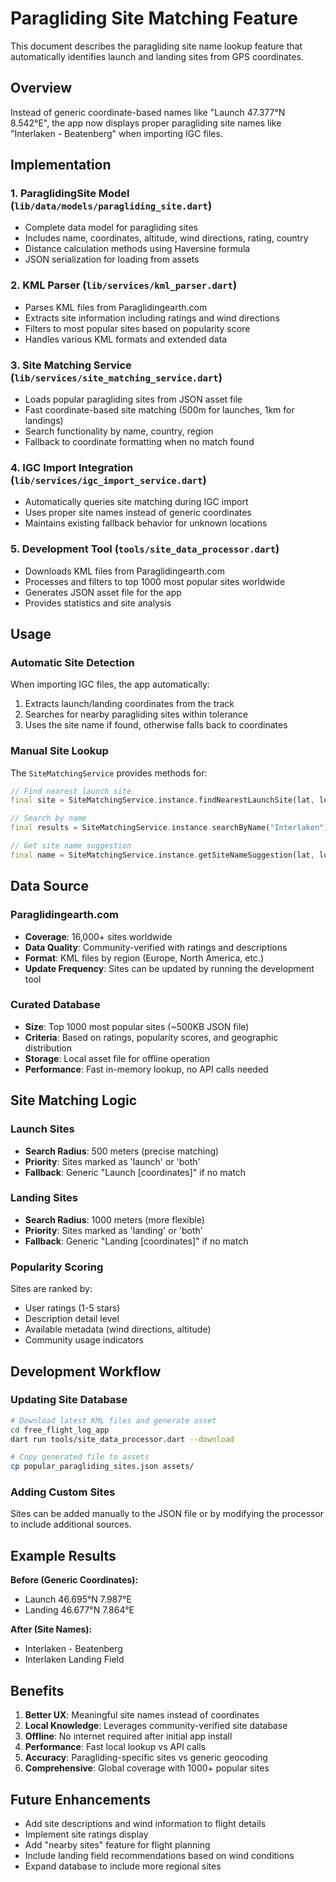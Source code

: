 # Paragliding Site Matching Feature

This document describes the paragliding site name lookup feature that automatically identifies launch and landing sites from GPS coordinates.

## Overview

Instead of generic coordinate-based names like "Launch 47.377°N 8.542°E", the app now displays proper paragliding site names like "Interlaken - Beatenberg" when importing IGC files.

## Implementation

### 1. **ParaglidingSite Model** (`lib/data/models/paragliding_site.dart`)
- Complete data model for paragliding sites
- Includes name, coordinates, altitude, wind directions, rating, country
- Distance calculation methods using Haversine formula
- JSON serialization for loading from assets

### 2. **KML Parser** (`lib/services/kml_parser.dart`)  
- Parses KML files from Paraglidingearth.com
- Extracts site information including ratings and wind directions
- Filters to most popular sites based on popularity score
- Handles various KML formats and extended data

### 3. **Site Matching Service** (`lib/services/site_matching_service.dart`)
- Loads popular paragliding sites from JSON asset file
- Fast coordinate-based site matching (500m for launches, 1km for landings)
- Search functionality by name, country, region
- Fallback to coordinate formatting when no match found

### 4. **IGC Import Integration** (`lib/services/igc_import_service.dart`)
- Automatically queries site matching during IGC import
- Uses proper site names instead of generic coordinates
- Maintains existing fallback behavior for unknown locations

### 5. **Development Tool** (`tools/site_data_processor.dart`)
- Downloads KML files from Paraglidingearth.com
- Processes and filters to top 1000 most popular sites worldwide
- Generates JSON asset file for the app
- Provides statistics and site analysis

## Usage

### Automatic Site Detection
When importing IGC files, the app automatically:
1. Extracts launch/landing coordinates from the track
2. Searches for nearby paragliding sites within tolerance
3. Uses the site name if found, otherwise falls back to coordinates

### Manual Site Lookup
The `SiteMatchingService` provides methods for:
```dart
// Find nearest launch site
final site = SiteMatchingService.instance.findNearestLaunchSite(lat, lon);

// Search by name
final results = SiteMatchingService.instance.searchByName("Interlaken");

// Get site name suggestion
final name = SiteMatchingService.instance.getSiteNameSuggestion(lat, lon);
```

## Data Source

### Paraglidingearth.com
- **Coverage**: 16,000+ sites worldwide
- **Data Quality**: Community-verified with ratings and descriptions
- **Format**: KML files by region (Europe, North America, etc.)
- **Update Frequency**: Sites can be updated by running the development tool

### Curated Database
- **Size**: Top 1000 most popular sites (~500KB JSON file)
- **Criteria**: Based on ratings, popularity scores, and geographic distribution
- **Storage**: Local asset file for offline operation
- **Performance**: Fast in-memory lookup, no API calls needed

## Site Matching Logic

### Launch Sites
- **Search Radius**: 500 meters (precise matching)
- **Priority**: Sites marked as 'launch' or 'both'
- **Fallback**: Generic "Launch [coordinates]" if no match

### Landing Sites  
- **Search Radius**: 1000 meters (more flexible)
- **Priority**: Sites marked as 'landing' or 'both'
- **Fallback**: Generic "Landing [coordinates]" if no match

### Popularity Scoring
Sites are ranked by:
- User ratings (1-5 stars)
- Description detail level
- Available metadata (wind directions, altitude)
- Community usage indicators

## Development Workflow

### Updating Site Database
```bash
# Download latest KML files and generate asset
cd free_flight_log_app
dart run tools/site_data_processor.dart --download

# Copy generated file to assets
cp popular_paragliding_sites.json assets/
```

### Adding Custom Sites
Sites can be added manually to the JSON file or by modifying the processor to include additional sources.

## Example Results

**Before (Generic Coordinates):**
- Launch 46.695°N 7.987°E
- Landing 46.677°N 7.864°E

**After (Site Names):**
- Interlaken - Beatenberg
- Interlaken Landing Field

## Benefits

1. **Better UX**: Meaningful site names instead of coordinates
2. **Local Knowledge**: Leverages community-verified site database  
3. **Offline**: No internet required after initial app install
4. **Performance**: Fast local lookup vs API calls
5. **Accuracy**: Paragliding-specific sites vs generic geocoding
6. **Comprehensive**: Global coverage with 1000+ popular sites

## Future Enhancements

- Add site descriptions and wind information to flight details
- Implement site ratings display
- Add "nearby sites" feature for flight planning
- Include landing field recommendations based on wind conditions
- Expand database to include more regional sites
